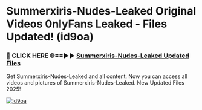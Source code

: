 # Summerxiris-Nudes-Leaked Original Videos 0nlyFans Leaked - Files Updated! (id9oa)

<h3>🔴 CLICK HERE 🌐==►► <a href="https://tinyurl.com/4mcuefdz" rel="nofollow">Summerxiris-Nudes-Leaked Updated Files</a></h3>

Get Summerxiris-Nudes-Leaked and all content. Now you can access all videos and pictures of Summerxiris-Nudes-Leaked. New Updated Files 2025!

[![id9oa](https://i.imgur.com/StAQSOY.gif)](https://tinyurl.com/4mcuefdz)

